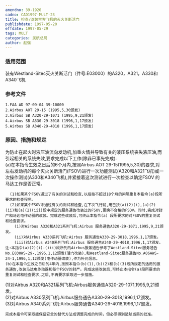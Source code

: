 ```yaml
---
amendno: 39-1920  
cadno: CAD1997-MULT-23  
title: 检查/改装空客飞机的灭火关断活门  
publishdate: 1997-05-20  
effdate: 1997-05-29  
tags: MULT  
categories: 民航总局  
author: 赵强  
---
```

  
### 适用范围  
装有Westland-Sitec灭火关断活门（件号:E03000）的A320，A321，A330和A340飞机  
  
<!--more-->  
### 参考文件  
    1.FAA AD 97-09-04 39-10000  
    2.Airbus AOT 29-15 (1995,5,30颁发)  
    3.Airbus SB A320-29-1071 (1995,9,21颁发)  
    4.Airbus SB A330-29-3018 (1996,1,17颁发)  
    5.Airbus SB A340-29-4018 (1996,1,17颁发)  
  
### 原因、措施和规定  
为防止在起火时液压油流向发动机,加重火情并导致有关的液压系统丧失液压油,而引起相关的系统失效,要求完成以下工作(除非已事先完成):  
(a)在本指令生效之日后的6个月内,按照Airbus AOT 29-15(1995,5,30)的要求,对左右发动机的每个灭火关断活门(FSOV)进行一次功能测试(A320和A321飞机)或一次操作测试(A330和A340飞机),并紧接着这次测试进行一次检查以确定FSOV 的马达工作是否正常。  
      
      (1)如果某个FSOV通过了有关的测试和检查,以后按不超过18个月的间隔重复本指令(a)段所要求的检查程序。  
      (2)如果某个FSOV未通过有关的测试和检查,在下次飞行前,用已按(a)(2)(i),(a)(2)(ii)和(a)(2)(iii)段中规定的服务通告改装过的FSOV,更换不合格的FSOV。同时,完成对封严和马达电作动器的改装。完成这些改装后,可终止本指令(a) 段所要求的对FSOV的重复测试和检查要求。  
        (i)对Airbus A320和A321系列飞机:Airbus 服务通告A320-29-1071,1995,9,21颁发。  
        (ii)对Airbus A330系列飞机:Airbus 服务通告A330-29-3018,1996,1,17颁发。  
        (iii)对Airbus A340系列飞机:Airbus 服务通告A340-29-4018,1996,1,17颁发。  
    注:本指令(a)(2)(i)-(iii)段所列的Airbus服务通告参考了Westland-Sitec服务通告No.E030WS-29-,1996,1,12颁发(活门改装),和Westland-Sitec服务通告No.A06AWS-24-1,1996,1,12颁发(电作动器改装),作为补充信息。  
    (b)在本指令生效之日后的4年内,按照本指令(b)(1),(b)(2)和(b)(3)段所规定的适用的服务通告,改装马达电作动器和每个FSOV的封严。完成这些改装后,可终止本指令(a)段所要求的重复测试和检查要求,之后,不再要求采取进一步措施。  
(1)对Airbus A320和A321系列飞机:Airbus服务通告A320-29-1071,1995,9,21颁发。  
(2)对Airbus A330系列飞机:Airbus服务通告A330-29-3018,1996,1,17颁发。  
(3)对Airbus A340系列飞机:Airbus服务通告A340-29-4018,1996,1,17颁发。  
  
    完成本指令可采取能保证安全的替代方法或调整完成的时间，但必须得到适航当局的批准。  
